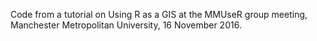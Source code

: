 Code from a tutorial on Using R as a GIS at the MMUseR group meeting, Manchester Metropolitan University, 16 November 2016.
